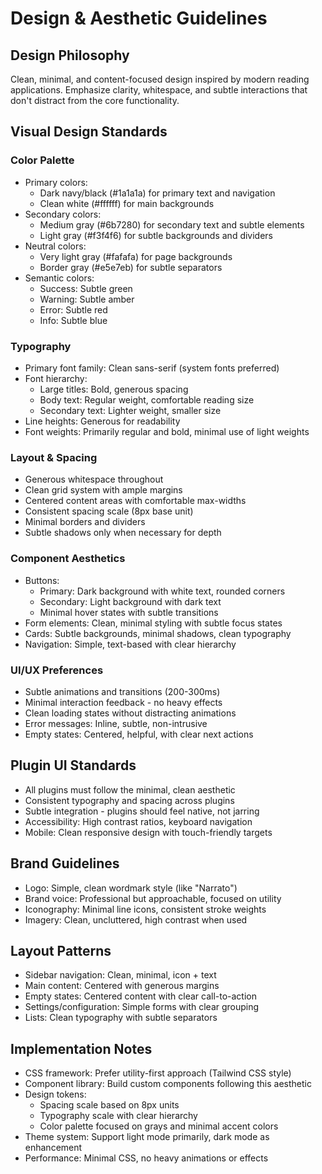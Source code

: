 # Design & Aesthetic Guidelines

## Design Philosophy
Clean, minimal, and content-focused design inspired by modern reading applications. Emphasize clarity, whitespace, and subtle interactions that don't distract from the core functionality.

## Visual Design Standards

### Color Palette
- Primary colors: 
  - Dark navy/black (#1a1a1a) for primary text and navigation
  - Clean white (#ffffff) for main backgrounds
- Secondary colors:
  - Medium gray (#6b7280) for secondary text and subtle elements
  - Light gray (#f3f4f6) for subtle backgrounds and dividers
- Neutral colors:
  - Very light gray (#fafafa) for page backgrounds
  - Border gray (#e5e7eb) for subtle separators
- Semantic colors:
  - Success: Subtle green
  - Warning: Subtle amber
  - Error: Subtle red
  - Info: Subtle blue

### Typography
- Primary font family: Clean sans-serif (system fonts preferred)
- Font hierarchy:
  - Large titles: Bold, generous spacing
  - Body text: Regular weight, comfortable reading size
  - Secondary text: Lighter weight, smaller size
- Line heights: Generous for readability
- Font weights: Primarily regular and bold, minimal use of light weights

### Layout & Spacing
- Generous whitespace throughout
- Clean grid system with ample margins
- Centered content areas with comfortable max-widths
- Consistent spacing scale (8px base unit)
- Minimal borders and dividers
- Subtle shadows only when necessary for depth

### Component Aesthetics
- Buttons: 
  - Primary: Dark background with white text, rounded corners
  - Secondary: Light background with dark text
  - Minimal hover states with subtle transitions
- Form elements: Clean, minimal styling with subtle focus states
- Cards: Subtle backgrounds, minimal shadows, clean typography
- Navigation: Simple, text-based with clear hierarchy

### UI/UX Preferences
- Subtle animations and transitions (200-300ms)
- Minimal interaction feedback - no heavy effects
- Clean loading states without distracting animations
- Error messages: Inline, subtle, non-intrusive
- Empty states: Centered, helpful, with clear next actions

## Plugin UI Standards
- All plugins must follow the minimal, clean aesthetic
- Consistent typography and spacing across plugins
- Subtle integration - plugins should feel native, not jarring
- Accessibility: High contrast ratios, keyboard navigation
- Mobile: Clean responsive design with touch-friendly targets

## Brand Guidelines
- Logo: Simple, clean wordmark style (like "Narrato")
- Brand voice: Professional but approachable, focused on utility
- Iconography: Minimal line icons, consistent stroke weights
- Imagery: Clean, uncluttered, high contrast when used

## Layout Patterns
- Sidebar navigation: Clean, minimal, icon + text
- Main content: Centered with generous margins
- Empty states: Centered content with clear call-to-action
- Settings/configuration: Simple forms with clear grouping
- Lists: Clean typography with subtle separators

## Implementation Notes
- CSS framework: Prefer utility-first approach (Tailwind CSS style)
- Component library: Build custom components following this aesthetic
- Design tokens: 
  - Spacing scale based on 8px units
  - Typography scale with clear hierarchy
  - Color palette focused on grays and minimal accent colors
- Theme system: Support light mode primarily, dark mode as enhancement
- Performance: Minimal CSS, no heavy animations or effects